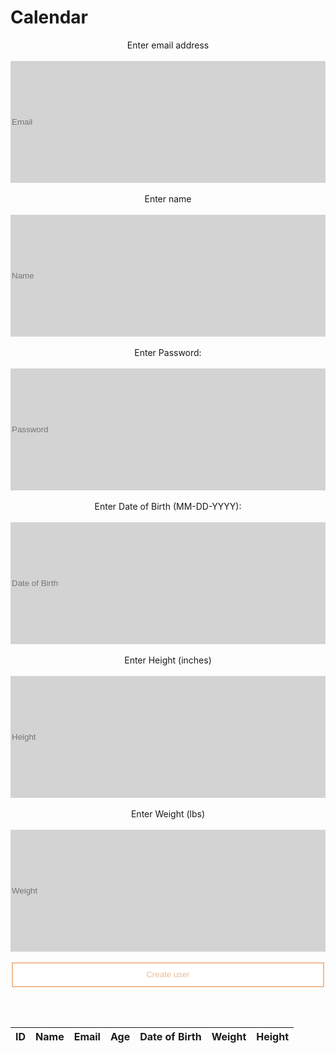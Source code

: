 # Calendar

<head>
    <script src="https://ajax.googleapis.com/ajax/libs/jquery/3.6.1/jquery.min.js"></script>
</head>

<style>
    .button-1 {
        height: 40px;
        width: 500px;
        background-color: white;
        color: #f2ba92;
        border: 2px solid #f2ba92;
        transition-duration: 0.4s;
        display: block;
        margin: auto;
        display: flex;
        align-items: center;
        justify-content: center;
    }

    .button-1:hover {
        background-color: #f2ba92;
        color: white;
    }

    .label-1 {
        display: block;
        text-align: center;
    }

    .input-1 {
        height: 5%;
        width: 100%;
        border: none;
        background-color: lightgray;
        display: block;
        margin: auto;
    }
</style>

<label for = "email" class = "label-1">Enter email address</label><br>
<input type = "email" name = "year-1" class = "input-1" id="inputEmail" placeholder="Email">
<br>
<label for = "name" class = "label-1">Enter name</label><br>
<input type = "text" class = "input-1" id="inputName" placeholder="Name">
<br>
<label for = "psswd" class = "label-1">Enter Password:</label><br>
<input type = "password" class = "input-1" id="inputPassword" placeholder="Password">
<br>
<label for = "date" class = "label-1">Enter Date of Birth (MM-DD-YYYY):</label><br>
<input type = "text" class = "input-1" id="inputDob" placeholder="Date of Birth">
<br>
<label for = "height" class = "label-1">Enter Height (inches)</label><br>
<input type = "text" class = "input-1" id="inputHeight" placeholder="Height">
<br>
<label for = "weight" class = "label-1">Enter Weight (lbs)</label><br>
<input type = "text" class = "input-1" id="inputWeight" placeholder="Weight">
<br>
<button onclick="createUser()" class="button-1">Create user</button>

<br><br>

<table>
    <thead>
    <tr>
        <th>ID</th>
        <th>Name</th>
        <th>Email</th>
        <th>Age</th>
        <th>Date of Birth</th>
        <th>Weight</th>
        <th>Height</th>
    </tr>
    </thead>
    <tbody id="result">
        <!-- javascript generated data -->
    </tbody>
</table>

<script>
    const resultContainer = document.getElementById("result");
    const API_URL = 'https://frq.dtsivkovski.tk/api/person/';
    fetch(API_URL)
        // response is a RESTful "promise" on any successful fetch
        .then(response => {
            console.log(response);
            // check for response errors
            if (response.status !== 200) {
                const errorMsg = 'API response error: ' + response.status;
                console.log(errorMsg);
                const tr = document.createElement("tr");
                const td = document.createElement("td");
                td.innerHTML = errorMsg;
                tr.appendChild(td);
                resultContainer.appendChild(tr);
                return;
            }
            // valid response will have json data
            response.json().then(data => {
                console.log(data);
                // Country data
                for (const row of data) {
                    console.log(row);
                    // tr for each row
                    const tr = document.createElement("tr");
                    // td for each column
                    const id = document.createElement("td");
                    const name = document.createElement("td");
                    const email = document.createElement("td");
                    const age = document.createElement("td");
                    const dob = document.createElement("td");
                    const weight = document.createElement("td");
                    const height = document.createElement("td");
                    // data is specific to the API
                    id.innerHTML = row.id;
                    name.innerHTML = row.name;
                    email.innerHTML = row.email;
                    age.innerHTML = row.age;
                    dob.innerHTML = row.dob.substring(0,10);
                    weight.innerHTML = row.weight;
                    height.innerHTML = row.height;
                    // this build td's into tr
                    tr.appendChild(id);
                    tr.appendChild(name);
                    tr.appendChild(email);
                    tr.appendChild(age);
                    tr.appendChild(dob);
                    tr.appendChild(weight);
                    tr.appendChild(height);
                    // add HTML to container
                    resultContainer.appendChild(tr);
                }
            });
        })
        // catch fetch errors (ie ACCESS to server blocked)
        .catch(err => {
            console.error(err);
            const tr = document.createElement("tr");
            const td = document.createElement("td");
            td.innerHTML = err;
            tr.appendChild(td);
            resultContainer.appendChild(tr);
            });

    function getUserById(n) {
        const API_URL = 'https://frq.dtsivkovski.tk/api/person/';
        const url = API_URL + n;
        console.log(url);
        fetch(url)
        .then(res => {
            res.json()
            .then(data => {
                console.log(data);
                document.getElementById("userInfoName").innerHTML = "name: " + data.name;
                document.getElementById("userInfoEmail").innerHTML = "email: " + data.email;
                document.getElementById("userInfoPassword").innerHTML = "password: " + data.password;
                document.getElementById("userInfoDob").innerHTML = "dob: " + data.dob;
                document.getElementById("userInfoHeight").innerHTML = "height: " + data.height;
                document.getElementById("userInfoWeight").innerHTML = "weight: " + data.weight;
            })
        })
    }

    function createUser() {
        const API_URL = 'https://frq.dtsivkovski.tk/api/person/post?';
        const url = API_URL;
        console.log(url);
        const email = document.getElementById("inputEmail").value;
        const password = document.getElementById("inputPassword").value;
        const name = document.getElementById("inputName").value;
        const dob = document.getElementById("inputDob").value;
        const height = document.getElementById("inputHeight").value;
        const weight = document.getElementById("inputWeight").value;
        options = {
            method: 'POST',
            mode: 'no-cors', // no-cors, *cors, same-origin
    // cache: 'default', //*default, no-cache, reload, force-cache, only-if-cached
            // credentials: 'same-origin', // include, same-origin, omit
            headers: {
                'Content-Type': 'application/json'
            },
            // body: JSON.stringify ({
            //     email: email,
            //     password:  password,
            //     name: name,
            //     dob: dob,
            //     height: height,
            //     weight: weight
            // })
        };
        const final = url +'email=' + email + '&password=' + password + '&name=' + name + '&dob=' + dob + '&height=' + height + '&weight=' + weight;
        console.log(final);
        console.log(options);
        fetch(final, options);
        location.reload();
    }
</script>
